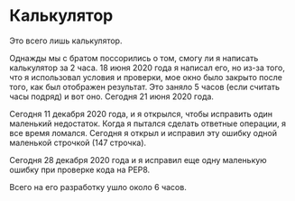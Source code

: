 # Калькулятор
Это всего лишь калькулятор.

Однажды мы с братом поссорились о том, смогу ли я написать калькулятор за 2 часа. 18 июня 2020 года я написал его, но из-за того, что я использовал условия и проверки, мое окно было закрыто после того, как был отображен результат. Это заняло 5 часов (если считать часы подряд) и вот оно. Сегодня 21 июня 2020 года.

Сегодня 11 декабря 2020 года, и я открылся, чтобы исправить один маленький недостаток. Когда я пытался сделать ответные операции, я все время ломался. Сегодня я открыл и исправил эту ошибку одной маленькой строчкой (147 строчка).

Сегодня 28 декабря 2020 года и я исправил еще одну маленькую ошибку при проверке кода на PEP8.

Всего на его разработку ушло около 6 часов.
